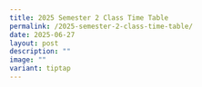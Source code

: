 ```yaml
---
title: 2025 Semester 2 Class Time Table
permalink: /2025-semester-2-class-time-table/
date: 2025-06-27
layout: post
description: ""
image: ""
variant: tiptap
---
```

